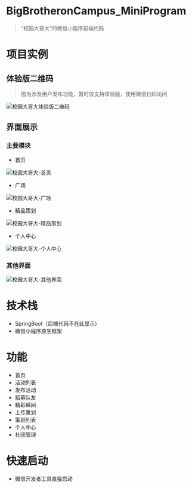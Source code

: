 # BigBrotheronCampus_MiniProgram

> “校园大哥大”的微信小程序前端代码

# 项目实例

## 体验版二维码

> 因为涉及用户发布功能，暂时仅支持体验版，使用微信扫码访问

![校园大哥大体验版二维码](http://img.fdchen.host//%E6%A0%A1%E5%9B%AD%E5%A4%A7%E5%93%A5%E5%A4%A7%E4%BD%93%E9%AA%8C%E7%89%88%E4%BA%8C%E7%BB%B4%E7%A0%81.png)

## 界面展示

### 主要模块

- 首页

![校园大哥大-首页](http://img.fdchen.host//%E6%A0%A1%E5%9B%AD%E5%A4%A7%E5%93%A5%E5%A4%A7-%E9%A6%96%E9%A1%B5.png)

- 广场

![校园大哥大-广场](http://img.fdchen.host//%E6%A0%A1%E5%9B%AD%E5%A4%A7%E5%93%A5%E5%A4%A7-%E5%B9%BF%E5%9C%BA.png)

- 精品策划

![校园大哥大-精品策划](http://img.fdchen.host//%E6%A0%A1%E5%9B%AD%E5%A4%A7%E5%93%A5%E5%A4%A7-%E7%B2%BE%E5%93%81%E7%AD%96%E5%88%92.png)

- 个人中心

![校园大哥大-个人中心](http://img.fdchen.host//%E6%A0%A1%E5%9B%AD%E5%A4%A7%E5%93%A5%E5%A4%A7-%E4%B8%AA%E4%BA%BA%E4%B8%AD%E5%BF%83.png)

### 其他界面

![校园大哥大-其他界面](http://img.fdchen.host//%E7%95%8C%E9%9D%A2%E4%B8%80%E8%A7%88.png)

# 技术栈

- SpringBoot（后端代码不在此显示）
- 微信小程序原生框架

# 功能

- 首页
- 活动列表
- 发布活动
- 招募队友
- 精彩瞬间
- 上传策划
- 策划列表
- 个人中心
- 社团管理

# 快速启动

- 微信开发者工具直接启动
